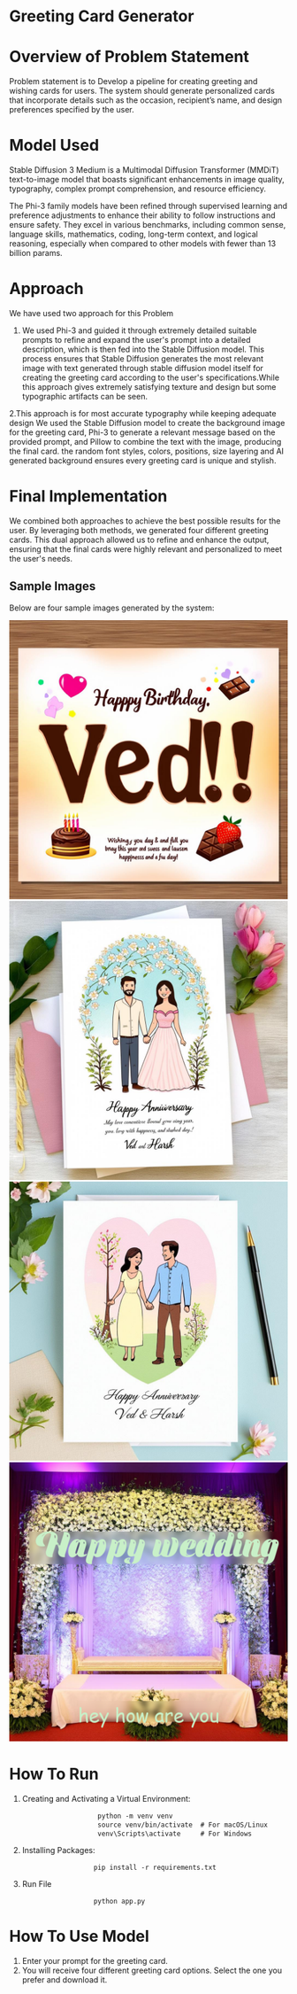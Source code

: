 # Greeting Card Generator 
 # Overview of Problem Statement
 Problem statement is to Develop a pipeline for creating greeting and wishing cards for users. The system should generate personalized cards that incorporate details such as the occasion, recipient’s name, and design preferences specified by the user.
 # Model Used
Stable Diffusion 3 Medium is a Multimodal Diffusion Transformer (MMDiT) text-to-image model that boasts significant enhancements in image quality, typography, complex prompt     comprehension, and resource efficiency.

The Phi-3 family models have been refined through supervised learning and preference adjustments to enhance their ability to follow instructions and ensure safety. They excel in various benchmarks, including common sense, language skills, mathematics, coding, long-term context, and logical reasoning, especially when compared to other models with fewer than 13 billion params.
 # Approach
We have used two approach for this Problem

  1. We used Phi-3 and guided it through extremely detailed suitable prompts to refine and expand the user's prompt into a detailed description, which is then fed into the Stable Diffusion model. This process ensures that Stable Diffusion generates the most relevant image with text generated through stable diffusion model itself for creating the greeting card according to the user's specifications.While this approach gives extremely satisfying texture and design but some typographic artifacts can be seen.
  
  2.This approach is for most accurate typography while keeping adequate design We used the Stable Diffusion model to create the background image for the greeting card, Phi-3 to generate a relevant message based on the provided prompt, and Pillow to combine the text with the image, producing the final card.
  the random font styles, colors, positions, size layering and AI generated background ensures every greeting card is unique and stylish.
  
# Final Implementation
We combined both approaches to achieve the best possible results for the user. By leveraging both methods, we generated four different greeting cards. This dual approach allowed us to refine and enhance the output, ensuring that the final cards were highly relevant and personalized to meet the user's needs.

## Sample Images
Below are four sample images generated by the system:

![Sample Image 1](https://github.com/ved-pathak/ml_38/blob/main/static/generated/final_image_with_text1.jpeg)
![Sample Image 2](https://github.com/ved-pathak/ml_38/blob/main/static/generated/final_image_with_text2.jpeg)
![Sample Image 3](https://github.com/ved-pathak/ml_38/blob/main/static/generated/final_image_with_text3.jpeg)
![Sample Image 4](https://github.com/ved-pathak/ml_38/blob/main/static/generated/final_image_with_text.png)

# How To Run 
1. Creating and Activating a Virtual Environment:

                          python -m venv venv
                          source venv/bin/activate  # For macOS/Linux
                          venv\Scripts\activate     # For Windows

                         
 2. Installing Packages:

                          pip install -r requirements.txt
    
 3. Run File


                          python app.py



   

                                           

# How To Use Model

1. Enter your prompt for the greeting card.
2. You will receive four different greeting card options. Select the one you prefer and download it.
